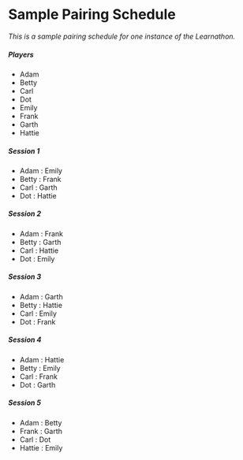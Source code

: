 # Sample Pairing Schedule

_This is a sample pairing schedule for one instance of the Learnathon._

##### Players

- Adam
- Betty
- Carl
- Dot
- Emily
- Frank
- Garth
- Hattie

##### Session 1

- Adam : Emily
- Betty : Frank
- Carl : Garth
- Dot : Hattie

##### Session 2

- Adam : Frank
- Betty : Garth
- Carl : Hattie
- Dot : Emily

##### Session 3

- Adam : Garth
- Betty : Hattie
- Carl : Emily
- Dot : Frank

##### Session 4

- Adam : Hattie
- Betty : Emily
- Carl : Frank
- Dot : Garth

##### Session 5

- Adam : Betty
- Frank : Garth
- Carl : Dot
- Hattie : Emily
